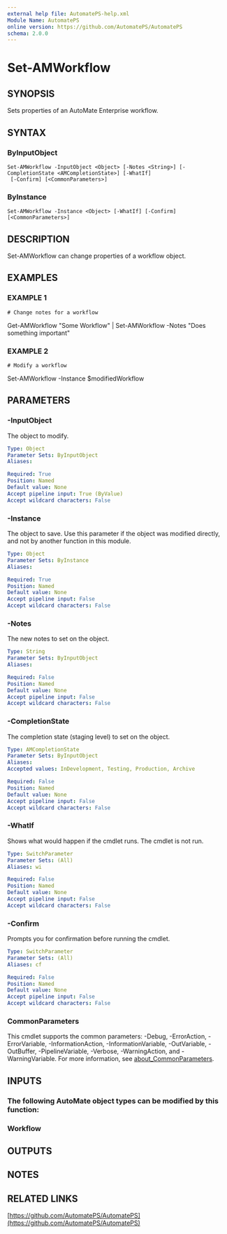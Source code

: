 ```yaml
---
external help file: AutomatePS-help.xml
Module Name: AutomatePS
online version: https://github.com/AutomatePS/AutomatePS
schema: 2.0.0
---
```


# Set-AMWorkflow

## SYNOPSIS
Sets properties of an AutoMate Enterprise workflow.

## SYNTAX

### ByInputObject
```
Set-AMWorkflow -InputObject <Object> [-Notes <String>] [-CompletionState <AMCompletionState>] [-WhatIf]
 [-Confirm] [<CommonParameters>]
```

### ByInstance
```
Set-AMWorkflow -Instance <Object> [-WhatIf] [-Confirm] [<CommonParameters>]
```

## DESCRIPTION
Set-AMWorkflow can change properties of a workflow object.

## EXAMPLES

### EXAMPLE 1
```
# Change notes for a workflow
```

Get-AMWorkflow "Some Workflow" | Set-AMWorkflow -Notes "Does something important"

### EXAMPLE 2
```
# Modify a workflow
```

Set-AMWorkflow -Instance $modifiedWorkflow

## PARAMETERS

### -InputObject
The object to modify.

```yaml
Type: Object
Parameter Sets: ByInputObject
Aliases:

Required: True
Position: Named
Default value: None
Accept pipeline input: True (ByValue)
Accept wildcard characters: False
```

### -Instance
The object to save. 
Use this parameter if the object was modified directly, and not by another function in this module.

```yaml
Type: Object
Parameter Sets: ByInstance
Aliases:

Required: True
Position: Named
Default value: None
Accept pipeline input: False
Accept wildcard characters: False
```

### -Notes
The new notes to set on the object.

```yaml
Type: String
Parameter Sets: ByInputObject
Aliases:

Required: False
Position: Named
Default value: None
Accept pipeline input: False
Accept wildcard characters: False
```

### -CompletionState
The completion state (staging level) to set on the object.

```yaml
Type: AMCompletionState
Parameter Sets: ByInputObject
Aliases:
Accepted values: InDevelopment, Testing, Production, Archive

Required: False
Position: Named
Default value: None
Accept pipeline input: False
Accept wildcard characters: False
```

### -WhatIf
Shows what would happen if the cmdlet runs.
The cmdlet is not run.

```yaml
Type: SwitchParameter
Parameter Sets: (All)
Aliases: wi

Required: False
Position: Named
Default value: None
Accept pipeline input: False
Accept wildcard characters: False
```

### -Confirm
Prompts you for confirmation before running the cmdlet.

```yaml
Type: SwitchParameter
Parameter Sets: (All)
Aliases: cf

Required: False
Position: Named
Default value: None
Accept pipeline input: False
Accept wildcard characters: False
```

### CommonParameters
This cmdlet supports the common parameters: -Debug, -ErrorAction, -ErrorVariable, -InformationAction, -InformationVariable, -OutVariable, -OutBuffer, -PipelineVariable, -Verbose, -WarningAction, and -WarningVariable. For more information, see [about_CommonParameters](http://go.microsoft.com/fwlink/?LinkID=113216).

## INPUTS

### The following AutoMate object types can be modified by this function:
### Workflow
## OUTPUTS

## NOTES

## RELATED LINKS

[https://github.com/AutomatePS/AutomatePS](https://github.com/AutomatePS/AutomatePS)

